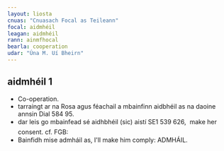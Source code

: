 ```yaml
---
layout: liosta
cnuas: "Cnuasach Focal as Teileann"
focal: aidmhéil
leagan: aidmhéil
rann: ainmfhocal
bearla: cooperation
udar: "Úna M. Uí Bheirn"
---
```

## aidmhéil 1

* Co-operation. 
* tarraingt ar na Rosa agus féachail a mbainfinn aidbhéil as na daoine annsin
Dial 584 95.
* dar leis go mbainfead sé aidhbhéil (sic) aistí SE1 539 626,  make her consent. cf. FGB:
* Bainfidh mise admháil as, I'll make him comply:
ADMHÁIL.
